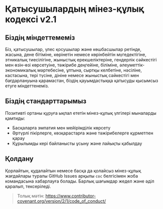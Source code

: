 
# Қатысушылардың мінез-құлық кодексі v2.1

## Біздің міндеттемеміз
Біз, қатысушылар, үлес қосушылар және көшбасшылар ретінде, жасына, дене бітіміне, көрінетін немесе көрінбейтін мүгедектігіне, этникалық тиесілігіне, жыныстық ерекшеліктеріне, гендерлік сәйкестігі мен өзін-өзі көрсетуіне, тәжірибе деңгейіне, біліміне, әлеуметтік-экономикалық мәртебесіне, ұлтына, сыртқы келбетіне, нәсіліне, кастасына, тері түсіне, дініне немесе жыныстық сәйкестігі мен бағдарлануына қарамастан, біздің қауымдастыққа қатысуды қысымсыз етуге міндеттенеміз.

## Біздің стандарттарымыз
Позитивті ортаны құруға ықпал ететін мінез-құлық үлгілері мыналарды қамтиды:
- Басқаларға эмпатия мен мейірімділік көрсету
- Әртүрлі пікірлерге, көзқарастарға және тәжірибелерге құрметпен қарау
- Құрылымды кері байланысты ұсыну және лайықты қабылдау

## Қолдану
Қорлайтын, қудалайтын немесе басқа да қолайсыз мінез-құлық жағдайлары туралы GitHub Issues арқылы `coc` белгісімен жоба командасына хабарлауға болады. Барлық шағымдар жедел және әділ қаралып, тексеріледі.

> Толық мәтін: https://www.contributor-covenant.org/version/2/1/code_of_conduct/ 
